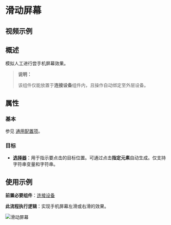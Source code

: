 # 滑动屏幕

## 视频示例

## 概述

模拟人工进行尝手机屏幕效果。

>**说明：**
>
> 该组件仅能放置于**连接设备**组件内，且操作自动绑定至外层设备。

## 属性

### 基本

参见 [通用配置项](../Appendix/CommonConfigurationItems.md)。

### 目标

- **[选择器](../Appendix/Selector.md)**：用于指示要点击的目标位置。可通过点击**指定元素**自动生成。仅支持字符串变量和字符串。

## 使用示例

**前置必要组件**：[连接设备](./MobileConnect.md)

**此流程执行逻辑**：实现手机屏幕左滑或右滑的效果。

![滑动屏幕](https://docimages.blob.core.chinacloudapi.cn/images/Activities/swipescreen20201223.png)
